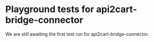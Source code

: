 # Playground tests for api2cart-bridge-connector
We are still awaiting the first test run for api2cart-bridge-connector.
